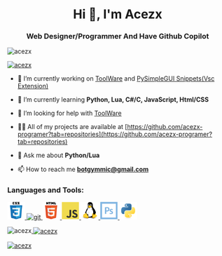 <h1 align="center">Hi 👋, I'm Acezx</h1>
<h3 align="center">Web Designer/Programmer And Have Github Copilot</h3>

<p align="left"> <img src="https://komarev.com/ghpvc/?username=acezx-programer&label=Profile%20views&color=0e75b6&style=flat" alt="acezx" /> </p>

<p align="left"> <a href="https://github.com/ryo-ma/github-profile-trophy"><img src="https://github-profile-trophy.vercel.app/?username=acezx-programer" alt="acezx" /></a> </p>

- 🔭 I’m currently working on [ToolWare](https://github.com/acezx-programer/ToolWare) and [PySimpleGUI Snippets(Vsc Extension)](https://github.com/acezx-programer/PySimpleGUI-Snippets)

- 🌱 I’m currently learning **Python, Lua, C#/C, JavaScript, Html/CSS**

- 🤝 I’m looking for help with [ToolWare](https://github.com/acezx-programer/ToolWare)

- 👨‍💻 All of my projects are available at [https://github.com/acezx-programer?tab=repositories](https://github.com/acezx-programer?tab=repositories)

- 💬 Ask me about **Python/Lua**

- 📫 How to reach me **botgymmic@gmail.com**

<p align="left">
</p>

<h3 align="left">Languages and Tools:</h3>
<p align="left"> <a href="https://www.w3schools.com/css/" target="_blank" rel="noreferrer"> <img src="https://raw.githubusercontent.com/devicons/devicon/master/icons/css3/css3-original-wordmark.svg" alt="css3" width="40" height="40"/> </a> <a href="https://git-scm.com/" target="_blank" rel="noreferrer"> <img src="https://www.vectorlogo.zone/logos/git-scm/git-scm-icon.svg" alt="git" width="40" height="40"/> </a> <a href="https://www.w3.org/html/" target="_blank" rel="noreferrer"> <img src="https://raw.githubusercontent.com/devicons/devicon/master/icons/html5/html5-original-wordmark.svg" alt="html5" width="40" height="40"/> </a> <a href="https://developer.mozilla.org/en-US/docs/Web/JavaScript" target="_blank" rel="noreferrer"> <img src="https://raw.githubusercontent.com/devicons/devicon/master/icons/javascript/javascript-original.svg" alt="javascript" width="40" height="40"/> </a> <a href="https://www.linux.org/" target="_blank" rel="noreferrer"> <img src="https://raw.githubusercontent.com/devicons/devicon/master/icons/linux/linux-original.svg" alt="linux" width="40" height="40"/> </a> <a href="https://www.photoshop.com/en" target="_blank" rel="noreferrer"> <img src="https://raw.githubusercontent.com/devicons/devicon/master/icons/photoshop/photoshop-line.svg" alt="photoshop" width="40" height="40"/> </a> <a href="https://www.python.org" target="_blank" rel="noreferrer"> <img src="https://raw.githubusercontent.com/devicons/devicon/master/icons/python/python-original.svg" alt="python" width="40" height="40"/> </p>

<p><img align="left" src="https://github-readme-stats.vercel.app/api/top-langs?username=acezx-programer&show_icons=true&locale=en&layout=compact" alt="acezx" /></p>

<p>&nbsp;<img align="center" src="https://github-readme-stats.vercel.app/api?username=acezx-programer&show_icons=true&locale=en" alt="acezx" /></p>

<p><img align="center" src="https://github-readme-streak-stats.herokuapp.com/?user=acezx-programer&" alt="acezx" /></p>

